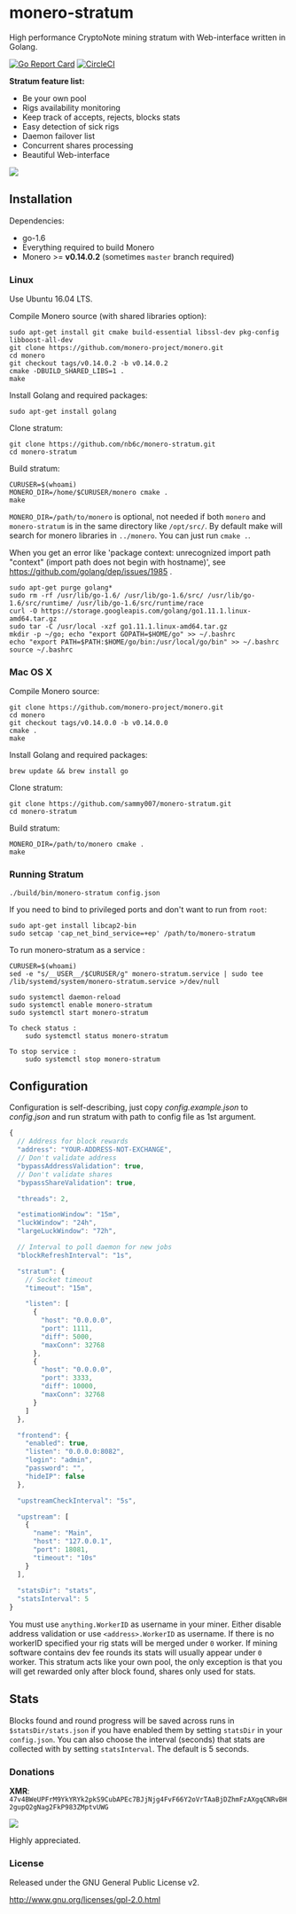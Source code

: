 # monero-stratum

High performance CryptoNote mining stratum with Web-interface written in Golang.

[![Go Report Card](https://goreportcard.com/badge/github.com/sammy007/monero-stratum)](https://goreportcard.com/report/github.com/sammy007/monero-stratum)
[![CircleCI](https://circleci.com/gh/sammy007/monero-stratum.svg?style=svg)](https://circleci.com/gh/sammy007/monero-stratum)

**Stratum feature list:**

* Be your own pool
* Rigs availability monitoring
* Keep track of accepts, rejects, blocks stats
* Easy detection of sick rigs
* Daemon failover list
* Concurrent shares processing
* Beautiful Web-interface

![](https://cdn.pbrd.co/images/jRU3qJj83.png)

## Installation

Dependencies:

  * go-1.6
  * Everything required to build Monero
  * Monero >= **v0.14.0.2** (sometimes `master` branch required)

### Linux

Use Ubuntu 16.04 LTS.

Compile Monero source (with shared libraries option):

    sudo apt-get install git cmake build-essential libssl-dev pkg-config libboost-all-dev
    git clone https://github.com/monero-project/monero.git
    cd monero
    git checkout tags/v0.14.0.2 -b v0.14.0.2
    cmake -DBUILD_SHARED_LIBS=1 .
    make

Install Golang and required packages:

    sudo apt-get install golang

Clone stratum:

    git clone https://github.com/nb6c/monero-stratum.git
    cd monero-stratum

Build stratum:

    CURUSER=$(whoami)
    MONERO_DIR=/home/$CURUSER/monero cmake .
    make

`MONERO_DIR=/path/to/monero` is optional, not needed if both `monero` and `monero-stratum` is in the same directory like `/opt/src/`. By default make will search for monero libraries in `../monero`. You can just run `cmake .`.

When you get an error like 'package context: unrecognized import path "context" (import path does not begin with hostname)', see https://github.com/golang/dep/issues/1985 .

    sudo apt-get purge golang*
    sudo rm -rf /usr/lib/go-1.6/ /usr/lib/go-1.6/src/ /usr/lib/go-1.6/src/runtime/ /usr/lib/go-1.6/src/runtime/race
    curl -O https://storage.googleapis.com/golang/go1.11.1.linux-amd64.tar.gz
    sudo tar -C /usr/local -xzf go1.11.1.linux-amd64.tar.gz
    mkdir -p ~/go; echo "export GOPATH=$HOME/go" >> ~/.bashrc
    echo "export PATH=$PATH:$HOME/go/bin:/usr/local/go/bin" >> ~/.bashrc
    source ~/.bashrc


### Mac OS X

Compile Monero source:

    git clone https://github.com/monero-project/monero.git
    cd monero
    git checkout tags/v0.14.0.0 -b v0.14.0.0
    cmake .
    make

Install Golang and required packages:

    brew update && brew install go

Clone stratum:

    git clone https://github.com/sammy007/monero-stratum.git
    cd monero-stratum

Build stratum:

    MONERO_DIR=/path/to/monero cmake .
    make

### Running Stratum

    ./build/bin/monero-stratum config.json

If you need to bind to privileged ports and don't want to run from `root`:

    sudo apt-get install libcap2-bin
    sudo setcap 'cap_net_bind_service=+ep' /path/to/monero-stratum
    
To run monero-stratum as a service :

    CURUSER=$(whoami)
    sed -e "s/__USER__/$CURUSER/g" monero-stratum.service | sudo tee /lib/systemd/system/monero-stratum.service >/dev/null

    sudo systemctl daemon-reload
    sudo systemctl enable monero-stratum
    sudo systemctl start monero-stratum
    
    To check status :
        sudo systemctl status monero-stratum
    
    To stop service :
        sudo systemctl stop monero-stratum
    

## Configuration

Configuration is self-describing, just copy *config.example.json* to *config.json* and run stratum with path to config file as 1st argument.

```javascript
{
  // Address for block rewards
  "address": "YOUR-ADDRESS-NOT-EXCHANGE",
  // Don't validate address
  "bypassAddressValidation": true,
  // Don't validate shares
  "bypassShareValidation": true,

  "threads": 2,

  "estimationWindow": "15m",
  "luckWindow": "24h",
  "largeLuckWindow": "72h",

  // Interval to poll daemon for new jobs
  "blockRefreshInterval": "1s",

  "stratum": {
    // Socket timeout
    "timeout": "15m",

    "listen": [
      {
        "host": "0.0.0.0",
        "port": 1111,
        "diff": 5000,
        "maxConn": 32768
      },
      {
        "host": "0.0.0.0",
        "port": 3333,
        "diff": 10000,
        "maxConn": 32768
      }
    ]
  },

  "frontend": {
    "enabled": true,
    "listen": "0.0.0.0:8082",
    "login": "admin",
    "password": "",
    "hideIP": false
  },

  "upstreamCheckInterval": "5s",

  "upstream": [
    {
      "name": "Main",
      "host": "127.0.0.1",
      "port": 18081,
      "timeout": "10s"
    }
  ],
  
  "statsDir": "stats",
  "statsInterval": 5
}
```

You must use `anything.WorkerID` as username in your miner. Either disable address validation or use `<address>.WorkerID` as username. If there is no workerID specified your rig stats will be merged under `0` worker. If mining software contains dev fee rounds its stats will usually appear under `0` worker. This stratum acts like your own pool, the only exception is that you will get rewarded only after block found, shares only used for stats.

## Stats
Blocks found and round progress will be saved across runs in `$statsDir/stats.json` if you have enabled them by setting 
`statsDir` in your `config.json`. You can also choose the interval (seconds) that stats are collected with by setting 
`statsInterval`. The default is 5 seconds. 

### Donations

**XMR**: `47v4BWeUPFrM9YkYRYk2pkS9CubAPEc7BJjNjg4FvF66Y2oVrTAaBjDZhmFzAXgqCNRvBH2gupQ2gNag2FkP983ZMptvUWG`

![](https://cdn.pbrd.co/images/GP5tI1D.png)

Highly appreciated.

### License

Released under the GNU General Public License v2.

http://www.gnu.org/licenses/gpl-2.0.html
